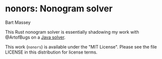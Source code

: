 # nonors: Nonogram solver
Bart Massey

This Rust nonogram solver is essentially shadowing my work
with @ArtofBugs on a [Java solver](/ArtofBugs/Nonograms).

This work (`nonors`) is available under the "MIT
License". Please see the file LICENSE in this distribution
for license terms.
